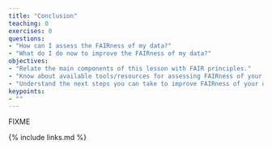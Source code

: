 ```yaml
---
title: "Conclusion"
teaching: 0
exercises: 0
questions:
- "How can I assess the FAIRness of my data?"
- "What do I do now to improve the FAIRness of my data?"
objectives:
- "Relate the main components of this lesson with FAIR principles."
- "Know about available tools/resources for assessing FAIRness of your data."
- "Understand the next steps you can take to improve FAIRness of your data."
keypoints:
- ""
---
```

FIXME

{% include links.md %}
